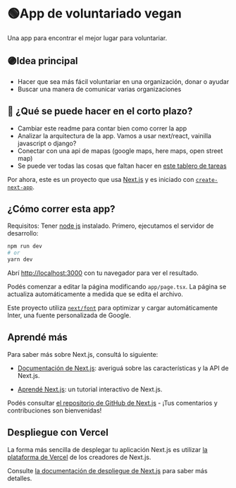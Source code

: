 # 🟢App de voluntariado vegan
  Una app para encontrar el mejor lugar para voluntariar.

## 🟣Idea principal
- Hacer que sea más fácil voluntariar en una organización, donar o ayudar
- Buscar una manera de comunicar varias organizaciones 

## 🔵 ¿Qué se puede hacer en el corto plazo?
- Cambiar este readme para contar bien como correr la app
- Analizar la arquitectura de la app. Vamos a usar next/react, vainilla javascript o django?
- Conectar con una api de mapas (google maps, here maps, open street map)
- Se puede ver todas las cosas que faltan hacer en [este tablero de tareas](
https://trello.com/invite/b/S8Ra2DQo/ATTI7d56b70516b814625921b34ba0c991c5C6EC6BE0/app-de-voluntariado-vegan)


Por ahora, este es un proyecto que usa [Next.js](https://nextjs.org/) y es iniciado con [`create-next-app`](https://github.com/vercel/next.js/tree/canary/packages/create-next-app).

## ¿Cómo correr esta app?

Requisitos: Tener [node js](https://nodejs.org/en/learn/getting-started/how-to-install-nodejs) instalado.
Primero, ejecutamos el servidor de desarrollo:

```bash
npm run dev
# or
yarn dev
```

Abrí [http://localhost:3000](http://localhost:3000) con tu navegador para ver el resultado.

Podés comenzar a editar la página modificando `app/page.tsx`. La página se actualiza automáticamente a medida que se edita el archivo.

Este proyecto utiliza [`next/font`](https://nextjs.org/docs/basic-features/font-optimization) para optimizar y cargar automáticamente Inter, una fuente personalizada de Google.

## Aprendé más

Para saber más sobre Next.js, consultá lo siguiente:

- [Documentación de Next.js](https://nextjs.org/docs): averiguá sobre las características y la API de Next.js.

- [Aprendé Next.js](https://nextjs.org/learn): un tutorial interactivo de Next.js.

Podés consultar [el repositorio de GitHub de Next.js](https://github.com/vercel/next.js/) - ¡Tus comentarios y contribuciones son bienvenidas!

## Despliegue con Vercel

La forma más sencilla de desplegar tu aplicación Next.js es utilizar [la plataforma de Vercel](https://vercel.com/new?utm_medium=default-template&filter=next.js&utm_source=create-next-app&utm_campaign=create-next-app-readme) de los creadores de Next.js.

Consulte [la documentación de despliegue de Next.js](https://nextjs.org/docs/deployment) para saber más detalles.
